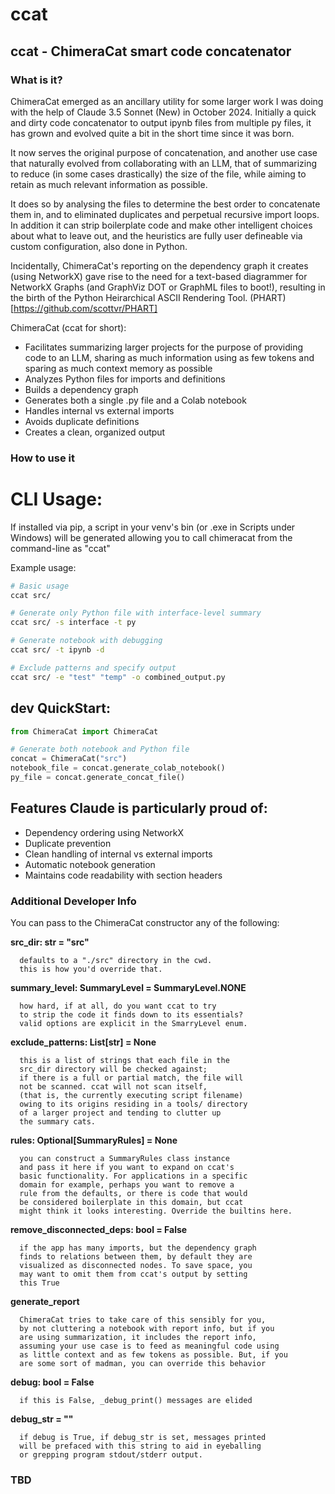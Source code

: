 # ccat
ccat - ChimeraCat smart code concatenator
----------------------------------

### What is it?
ChimeraCat emerged as an ancillary utility for some larger work I was 
doing with the help of Claude 3.5 Sonnet (New) in October 2024.
Initially a quick and dirty code concatenator to output ipynb files from multiple py files, it has grown and evolved quite a bit in the short time since it was born.


It now serves the original purpose of concatenation, and another use case that naturally evolved from collaborating with an LLM, that of summarizing to reduce (in some cases drastically) the size of the file, while aiming to retain as much relevant information as possible.  

It does so by analysing the files to determine the best order to concatenate them in, and to eliminated duplicates and perpetual recursive import loops. In addition it can strip boilerplate code and make other intelligent choices about what to leave out, and the heuristics are fully user defineable via custom configuration, also done in Python. 

Incidentally, ChimeraCat's reporting on the dependency graph it creates (using NetworkX) gave rise to the need for a text-based diagrammer for NetworkX Graphs (and GraphViz DOT or GraphML files to boot!), resulting in the birth of  the Python Heirarchical ASCII Rendering Tool. (PHART)[https://github.com/scottvr/PHART]

ChimeraCat (ccat for short):

- Facilitates summarizing larger projects for the purpose of providing code to an LLM, sharing  as much information using as few tokens and sparing as much context memory as possible
- Analyzes Python files for imports and definitions
- Builds a dependency graph
- Generates both a single .py file and a Colab notebook
- Handles internal vs external imports
- Avoids duplicate definitions
- Creates a clean, organized output

### How to use it

# CLI Usage:

If installed via pip, a script in your venv's bin (or .exe in Scripts under Windows) will be generated allowing you to call chimeracat from the command-line as "ccat"

Example usage:
```bash
# Basic usage
ccat src/

# Generate only Python file with interface-level summary
ccat src/ -s interface -t py

# Generate notebook with debugging
ccat src/ -t ipynb -d

# Exclude patterns and specify output
ccat src/ -e "test" "temp" -o combined_output.py
```

## dev QuickStart:

```python
from ChimeraCat import ChimeraCat

# Generate both notebook and Python file
concat = ChimeraCat("src")
notebook_file = concat.generate_colab_notebook()
py_file = concat.generate_concat_file()
```

## Features Claude is particularly proud of:

- Dependency ordering using NetworkX
- Duplicate prevention
- Clean handling of internal vs external imports
- Automatic notebook generation
- Maintains code readability with section headers

### Additional Developer Info

You can pass to the ChimeraCat constructor any of the following:

   **src_dir: str = "src"**

      defaults to a "./src" directory in the cwd. 
      this is how you'd override that.

   **summary_level: SummaryLevel = SummaryLevel.NONE**

      how hard, if at all, do you want ccat to try 
      to strip the code it finds down to its essentials? 
      valid options are explicit in the SmarryLevel enum.

   **exclude_patterns: List[str] = None**

      this is a list of strings that each file in the 
      src_dir directory will be checked against; 
      if there is a full or partial match, the file will 
      not be scanned. ccat will not scan itself, 
      (that is, the currently executing script filename)
      owing to its origins residing in a tools/ directory 
      of a larger project and tending to clutter up 
      the summary cats.

   **rules: Optional[SummaryRules] = None**

      you can construct a SummaryRules class instance 
      and pass it here if you want to expand on ccat's 
      basic functionality. For applications in a specific 
      domain for example, perhaps you want to remove a 
      rule from the defaults, or there is code that would 
      be considered boilerplate in this domain, but ccat 
      might think it looks interesting. Override the builtins here. 

   **remove_disconnected_deps: bool = False**

      if the app has many imports, but the dependency graph 
      finds to relations between them, by default they are 
      visualized as disconnected nodes. To save space, you 
      may want to omit them from ccat's output by setting 
      this True
 
   **generate_report**

      ChimeraCat tries to take care of this sensibly for you,
      by not cluttering a notebook with report info, but if you
      are using summarization, it includes the report info, 
      assuming your use case is to feed as meaningful code using 
      as little context and as few tokens as possible. But, if you
      are some sort of madman, you can override this behavior

   **debug: bool = False**

      if this is False, _debug_print() messages are elided

   **debug_str = ""**

      if debug is True, if debug_str is set, messages printed 
      will be prefaced with this string to aid in eyeballing 
      or grepping program stdout/stderr output.

### TBD

